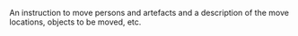 An instruction to move persons and artefacts and a description of the move locations, objects to be moved, etc.